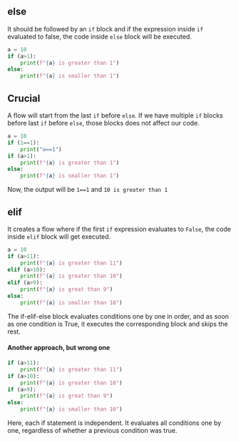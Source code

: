 ## else

It should be followed by an `if` block and if the expression inside `if` evaluated to false, the code inside `else` block will be executed.

```py
a = 10
if (a>1):
    print(f"{a} is greater than 1")
else:
    print(f"{a} is smaller than 1")
```

## Crucial

A flow will start from the last `if` before `else`. If we have multiple `if` blocks before last `if` before `else`, those blocks does not affect our code.

```py
a = 10
if (1==1):
    print("a==1")
if (a>1):
    print(f"{a} is greater than 1")
else:
    print(f"{a} is smaller than 1")
```

Now, the output will be `1==1` and `10 is greater than 1`

## elif

It creates a flow where if the first `if` expression evaluates to `False`, the code inside `elif` block will get executed.

```py
a = 10
if (a>11):
    print(f"{a} is greater than 11")
elif (a>10):
    print(f"{a} is greater than 10")
elif (a>9):
    print(f"{a} is great than 9")
else:
    print(f"{a} is smaller than 10")
```

The if-elif-else block evaluates conditions one by one in order, and as soon as one condition is True, it executes the corresponding block and skips the rest.

#### Another approach, but wrong one

```py
if (a>11):
    print(f"{a} is greater than 11")
if (a>10):
    print(f"{a} is greater than 10")
if (a>9):
    print(f"{a} is great than 9")
else:
    print(f"{a} is smaller than 10")
```

Here, each if statement is independent. It evaluates all conditions one by one, regardless of whether a previous condition was true.

